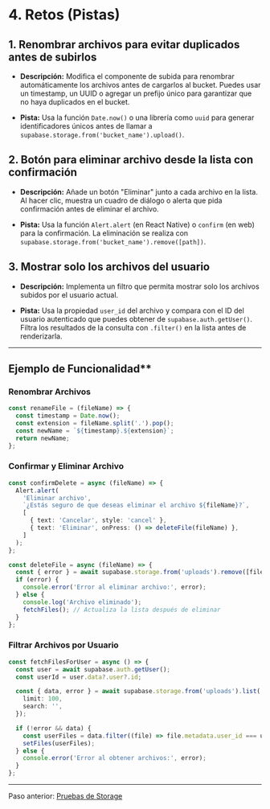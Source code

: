 # 4. Retos (Pistas)

## 1. Renombrar archivos para evitar duplicados antes de subirlos

- **Descripción:** Modifica el componente de subida para renombrar automáticamente los archivos antes de cargarlos al bucket. Puedes usar un timestamp, un UUID o agregar un prefijo único para garantizar que no haya duplicados en el bucket.

- **Pista:** Usa la función `Date.now()` o una librería como `uuid` para generar identificadores únicos antes de llamar a `supabase.storage.from('bucket_name').upload()`.

## 2. Botón para eliminar archivo desde la lista con confirmación

- **Descripción:** Añade un botón "Eliminar" junto a cada archivo en la lista. Al hacer clic, muestra un cuadro de diálogo o alerta que pida confirmación antes de eliminar el archivo.

- **Pista:** Usa la función `Alert.alert` (en React Native) o `confirm` (en web) para la confirmación. La eliminación se realiza con `supabase.storage.from('bucket_name').remove([path])`.

## 3. Mostrar solo los archivos del usuario

- **Descripción:** Implementa un filtro que permita mostrar solo los archivos subidos por el usuario actual.

- **Pista:** Usa la propiedad `user_id` del archivo y compara con el ID del usuario autenticado que puedes obtener de `supabase.auth.getUser()`. Filtra los resultados de la consulta con `.filter()` en la lista antes de renderizarla.

---

## Ejemplo de Funcionalidad**

### Renombrar Archivos

```typescript
const renameFile = (fileName) => {
  const timestamp = Date.now();
  const extension = fileName.split('.').pop();
  const newName = `${timestamp}.${extension}`;
  return newName;
};
```

### Confirmar y Eliminar Archivo

```typescript
const confirmDelete = async (fileName) => {
  Alert.alert(
    'Eliminar archivo',
    `¿Estás seguro de que deseas eliminar el archivo ${fileName}?`,
    [
      { text: 'Cancelar', style: 'cancel' },
      { text: 'Eliminar', onPress: () => deleteFile(fileName) },
    ]
  );
};

const deleteFile = async (fileName) => {
  const { error } = await supabase.storage.from('uploads').remove([fileName]);
  if (error) {
    console.error('Error al eliminar archivo:', error);
  } else {
    console.log('Archivo eliminado');
    fetchFiles(); // Actualiza la lista después de eliminar
  }
};
```

### Filtrar Archivos por Usuario

```typescript
const fetchFilesForUser = async () => {
  const user = await supabase.auth.getUser();
  const userId = user.data?.user?.id;

  const { data, error } = await supabase.storage.from('uploads').list('', {
    limit: 100,
    search: '',
  });

  if (!error && data) {
    const userFiles = data.filter((file) => file.metadata.user_id === userId);
    setFiles(userFiles);
  } else {
    console.error('Error al obtener archivos:', error);
  }
};
```

---

Paso anterior: [Pruebas de Storage](./03.pruebas.md)
